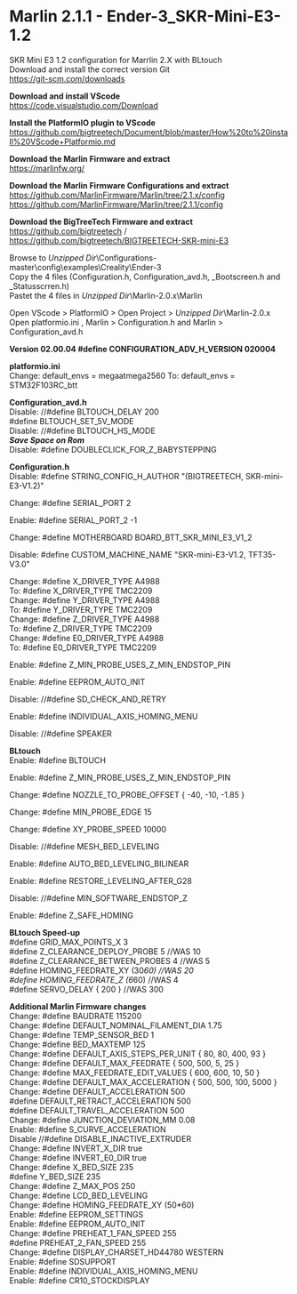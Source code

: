 # Marlin 2.1.1 - Ender-3_SKR-Mini-E3-1.2
SKR Mini E3 1.2 configuration for Marrlin 2.X with BLtouch <br>
Download and install the correct version Git <br>
https://git-scm.com/downloads

<b> Download and install VScode </b><br>
https://code.visualstudio.com/Download

<b> Install the PlatformIO plugin to VScode </b><br>
https://github.com/bigtreetech/Document/blob/master/How%20to%20install%20VScode+Platformio.md

<b> Download the Marlin Firmware and extract  </b><br>
https://marlinfw.org/

<b> Download the Marlin Firmware Configurations and extract  </b><br>
https://github.com/MarlinFirmware/Marlin/tree/2.1.x/config
https://github.com/MarlinFirmware/Marlin/tree/2.1.1/config

<b> Download the BigTreeTech Firmware and extract  </b><br>
https://github.com/bigtreetech / https://github.com/bigtreetech/BIGTREETECH-SKR-mini-E3

Browse to *Unzipped Dir*\Configurations-master\config\examples\Creality\Ender-3 <br>
Copy the 4 files (Configuration.h, Configuration_avd.h, _Bootscreen.h and _Statusscrren.h) <br>
Pastet the 4 files in *Unzipped Dir*\Marlin-2.0.x\Marlin <br>

Open VScode > PlatformIO > Open Project > *Unzipped Dir*\Marlin-2.0.x <br>
Open platformio.ini , Marlin > Configuration.h and Marlin > Configuration_avd.h

<b> Version 02.00.04 #define CONFIGURATION_ADV_H_VERSION 020004 </b>

<b> platformio.ini </b><br>
Change: default_envs = megaatmega2560
To: default_envs = STM32F103RC_btt

<b> Configuration_avd.h </b><br>
Disable: //#define BLTOUCH_DELAY 200 <br>
#define BLTOUCH_SET_5V_MODE <br>
Disable: //#define BLTOUCH_HS_MODE <br>
<b> *Save Space on Rom* </b><br>
Disable: #define DOUBLECLICK_FOR_Z_BABYSTEPPING <br>

<b> Configuration.h </b><br>
Disable: #define STRING_CONFIG_H_AUTHOR "(BIGTREETECH, SKR-mini-E3-V1.2)"

Change: #define SERIAL_PORT 2

Enable: #define SERIAL_PORT_2 -1

Change: #define MOTHERBOARD BOARD_BTT_SKR_MINI_E3_V1_2

Disable: #define CUSTOM_MACHINE_NAME "SKR-mini-E3-V1.2, TFT35-V3.0"

Change: #define X_DRIVER_TYPE  A4988 <br>
	To: #define X_DRIVER_TYPE  TMC2209 <br>
Change: #define Y_DRIVER_TYPE  A4988 <br>
	To: #define Y_DRIVER_TYPE  TMC2209 <br>
Change: #define Z_DRIVER_TYPE  A4988 <br>
	To: #define Z_DRIVER_TYPE  TMC2209 <br>
Change: #define E0_DRIVER_TYPE  A4988 <br>
	To: #define E0_DRIVER_TYPE TMC2209 <br>

Enable: #define Z_MIN_PROBE_USES_Z_MIN_ENDSTOP_PIN

Enable: #define EEPROM_AUTO_INIT

Disable: //#define SD_CHECK_AND_RETRY

Enable: #define INDIVIDUAL_AXIS_HOMING_MENU

Disable: //#define SPEAKER <br>

<b> BLtouch </b><br>
Enable: #define BLTOUCH

Enable: #define Z_MIN_PROBE_USES_Z_MIN_ENDSTOP_PIN

Change: #define NOZZLE_TO_PROBE_OFFSET { -40, -10, -1.85 }

Change: #define MIN_PROBE_EDGE 15

Change: #define XY_PROBE_SPEED 10000

Disable: //#define MESH_BED_LEVELING

Enable: #define AUTO_BED_LEVELING_BILINEAR

Enable: #define RESTORE_LEVELING_AFTER_G28

Disable: //#define MIN_SOFTWARE_ENDSTOP_Z

Enable: #define Z_SAFE_HOMING

<b> BLtouch Speed-up </b><br>
#define GRID_MAX_POINTS_X 3 <br>
#define Z_CLEARANCE_DEPLOY_PROBE   5 //WAS 10 <br>
#define Z_CLEARANCE_BETWEEN_PROBES  4 //WAS 5 <br>
#define HOMING_FEEDRATE_XY (30*60) //WAS 20  <br>
#define HOMING_FEEDRATE_Z  (6*60) //WAS 4 <br>
#define SERVO_DELAY { 200 }  //WAS 300 <br>



<b> Additional Marlin Firmware changes </b><br>
Change: #define BAUDRATE 115200 <br>
Change: #define DEFAULT_NOMINAL_FILAMENT_DIA 1.75 <br>
Change: #define TEMP_SENSOR_BED 1 <br>
Change: #define BED_MAXTEMP      125 <br>
Change: #define DEFAULT_AXIS_STEPS_PER_UNIT   { 80, 80, 400, 93 } <br>
Change: #define DEFAULT_MAX_FEEDRATE          { 500, 500, 5, 25 } <br>
Change: #define MAX_FEEDRATE_EDIT_VALUES    { 600, 600, 10, 50 }  <br>
Change: #define DEFAULT_MAX_ACCELERATION      { 500, 500, 100, 5000 } <br>
Change: #define DEFAULT_ACCELERATION          500  <br>
    #define DEFAULT_RETRACT_ACCELERATION  500 <br>
    #define DEFAULT_TRAVEL_ACCELERATION   500 <br>
Change: #define JUNCTION_DEVIATION_MM 0.08 <br>
Enable: #define S_CURVE_ACCELERATION <br>
Disable //#define DISABLE_INACTIVE_EXTRUDER <br>
Change: #define INVERT_X_DIR true <br>
Change: #define INVERT_E0_DIR true <br>
Change: #define X_BED_SIZE 235 <br>
    #define Y_BED_SIZE 235 <br>
Change: #define Z_MAX_POS 250 <br>
Change: #define LCD_BED_LEVELING <br>
Change: #define HOMING_FEEDRATE_XY (50*60) <br>
Enable: #define EEPROM_SETTINGS <br>
Enable: #define EEPROM_AUTO_INIT <br>
Change: #define PREHEAT_1_FAN_SPEED   255 <br>
	    #define PREHEAT_2_FAN_SPEED   255 <br>
Change: #define DISPLAY_CHARSET_HD44780 WESTERN <br>
Enable: #define SDSUPPORT <br>
Enable: #define INDIVIDUAL_AXIS_HOMING_MENU <br>
Enable: #define CR10_STOCKDISPLAY <br>
